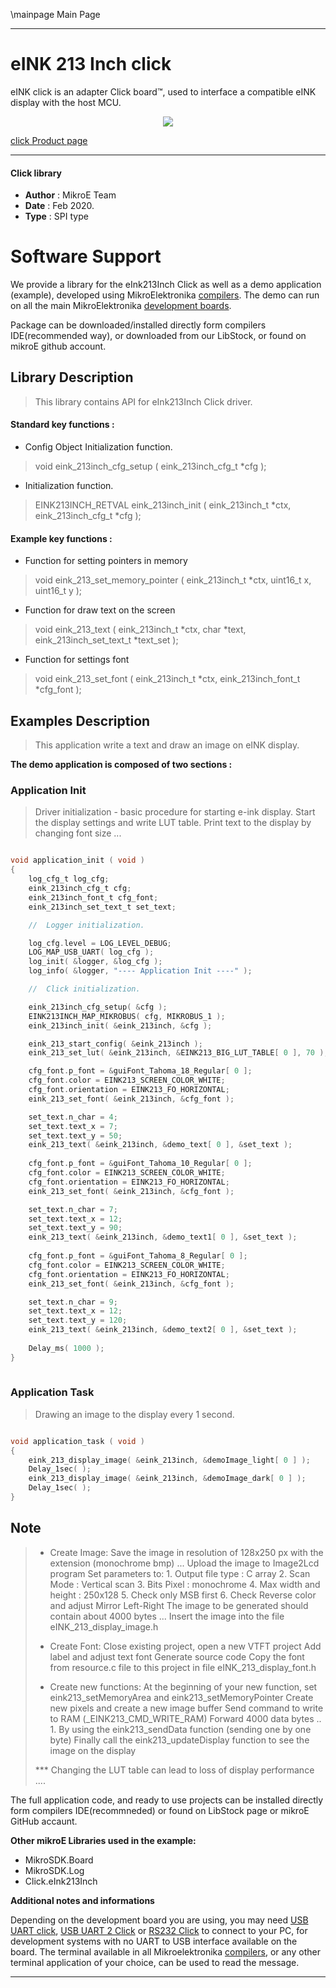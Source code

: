 \mainpage Main Page
 
---
# eINK 213 Inch click

eINK click is an adapter Click board™, used to interface a compatible eINK display with the host MCU. 

<p align="center">
  <img src="@{CLICK_IMAGE_LINK}">
</p>

[click Product page](<https://www.mikroe.com/eink-click>)

---


#### Click library 

- **Author**        : MikroE Team
- **Date**          : Feb 2020.
- **Type**          : SPI type


# Software Support

We provide a library for the eInk213Inch Click 
as well as a demo application (example), developed using MikroElektronika 
[compilers](https://shop.mikroe.com/compilers). 
The demo can run on all the main MikroElektronika [development boards](https://shop.mikroe.com/development-boards).

Package can be downloaded/installed directly form compilers IDE(recommended way), or downloaded from our LibStock, or found on mikroE github account. 

## Library Description

> This library contains API for eInk213Inch Click driver.

#### Standard key functions :

- Config Object Initialization function.
> void eink_213inch_cfg_setup ( eink_213inch_cfg_t *cfg ); 
 
- Initialization function.
> EINK213INCH_RETVAL eink_213inch_init ( eink_213inch_t *ctx, eink_213inch_cfg_t *cfg );

#### Example key functions :

- Function for setting pointers in memory
> void eink_213_set_memory_pointer ( eink_213inch_t *ctx, uint16_t x, uint16_t y );
 
- Function for draw text on the screen
> void eink_213_text ( eink_213inch_t *ctx, char *text, eink_213inch_set_text_t *text_set );

- Function for settings font
> void eink_213_set_font ( eink_213inch_t *ctx, eink_213inch_font_t *cfg_font );

## Examples Description

> This application write a text and draw an image on eINK display. 

**The demo application is composed of two sections :**

### Application Init 

> Driver initialization - basic procedure for starting e-ink display.
> Start the display settings and write LUT table.
> Print text to the display by changing font size ...

```c

void application_init ( void )
{
    log_cfg_t log_cfg;
    eink_213inch_cfg_t cfg;
    eink_213inch_font_t cfg_font;
    eink_213inch_set_text_t set_text;

    //  Logger initialization.

    log_cfg.level = LOG_LEVEL_DEBUG;
    LOG_MAP_USB_UART( log_cfg );
    log_init( &logger, &log_cfg );
    log_info( &logger, "---- Application Init ----" );

    //  Click initialization.

    eink_213inch_cfg_setup( &cfg );
    EINK213INCH_MAP_MIKROBUS( cfg, MIKROBUS_1 );
    eink_213inch_init( &eink_213inch, &cfg );

    eink_213_start_config( &eink_213inch );
    eink_213_set_lut( &eink_213inch, &EINK213_BIG_LUT_TABLE[ 0 ], 70 );

    cfg_font.p_font = &guiFont_Tahoma_18_Regular[ 0 ]; 
    cfg_font.color = EINK213_SCREEN_COLOR_WHITE;
    cfg_font.orientation = EINK213_FO_HORIZONTAL;  
    eink_213_set_font( &eink_213inch, &cfg_font );

    set_text.n_char = 4;
    set_text.text_x = 7;
    set_text.text_y = 50;
    eink_213_text( &eink_213inch, &demo_text[ 0 ], &set_text );
    
    cfg_font.p_font = &guiFont_Tahoma_10_Regular[ 0 ]; 
    cfg_font.color = EINK213_SCREEN_COLOR_WHITE;
    cfg_font.orientation = EINK213_FO_HORIZONTAL; 
    eink_213_set_font( &eink_213inch, &cfg_font );

    set_text.n_char = 7;
    set_text.text_x = 12;
    set_text.text_y = 90;
    eink_213_text( &eink_213inch, &demo_text1[ 0 ], &set_text );
    
    cfg_font.p_font = &guiFont_Tahoma_8_Regular[ 0 ]; 
    cfg_font.color = EINK213_SCREEN_COLOR_WHITE;
    cfg_font.orientation = EINK213_FO_HORIZONTAL; 
    eink_213_set_font( &eink_213inch, &cfg_font );

    set_text.n_char = 9;
    set_text.text_x = 12;
    set_text.text_y = 120;
    eink_213_text( &eink_213inch, &demo_text2[ 0 ], &set_text );
    
    Delay_ms( 1000 );
}
  
```

### Application Task

> Drawing an image to the display every 1 second.

```c

void application_task ( void )
{
    eink_213_display_image( &eink_213inch, &demoImage_light[ 0 ] );
    Delay_1sec( );
    eink_213_display_image( &eink_213inch, &demoImage_dark[ 0 ] );
    Delay_1sec( );
} 

```

## Note

> - Create Image:
>    Save the image in resolution of 128x250 px with the extension (monochrome bmp) ...
>    Upload the image to Image2Lcd program
>    Set parameters to:
>           1. Output file type : C array
>           2. Scan Mode : Vertical scan
>           3. Bits Pixel : monochrome
>           4. Max width and height : 250x128
>           5. Check only MSB first
>           6. Check Reverse color and adjust Mirror Left-Right
>    The image to be generated should contain about 4000 bytes ...
>    Insert the image into the file eINK_213_display_image.h  
>
> - Create Font:
>    Close existing project, open a new VTFT project
>    Add label and adjust text font
>    Generate source code
>    Copy the font from resource.c file to this project in file eINK_213_display_font.h  
>
> - Create new functions:
>    At the beginning of your new function, set eink213_setMemoryArea and eink213_setMemoryPointer
>    Create new pixels and create a new image buffer
>    Send command to write to RAM (_EINK213_CMD_WRITE_RAM)
>    Forward 4000 data bytes ..
>        1. By using the eink213_sendData function (sending one by one byte)
>    Finally call the eink213_updateDisplay function to see the image on the display  
>
> *** Changing the LUT table can lead to loss of display performance .... 

The full application code, and ready to use projects can be  installed directly form compilers IDE(recommneded) or found on LibStock page or mikroE GitHub accaunt.

**Other mikroE Libraries used in the example:** 

- MikroSDK.Board
- MikroSDK.Log
- Click.eInk213Inch

**Additional notes and informations**

Depending on the development board you are using, you may need 
[USB UART click](https://shop.mikroe.com/usb-uart-click), 
[USB UART 2 Click](https://shop.mikroe.com/usb-uart-2-click) or 
[RS232 Click](https://shop.mikroe.com/rs232-click) to connect to your PC, for 
development systems with no UART to USB interface available on the board. The 
terminal available in all Mikroelektronika 
[compilers](https://shop.mikroe.com/compilers), or any other terminal application 
of your choice, can be used to read the message.



---
